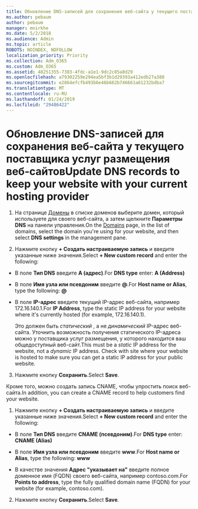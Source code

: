 ```yaml
---
title: Обновление DNS-записей для сохранения веб-сайта у текущего поставщика услуг размещения веб-сайтов
ms.author: pebaum
author: pebaum
manager: mnirkhe
ms.date: 5/2/2018
ms.audience: Admin
ms.topic: article
ROBOTS: NOINDEX, NOFOLLOW
localization_priority: Priority
ms.collection: Adm_O365
ms.custom: Adm_O365
ms.assetid: 48251355-7383-4fdc-a1e1-9dc2c85a8d29
ms.openlocfilehash: a79302259e294ea5bf3b1d29393a412edb27a388
ms.sourcegitcommit: e2864efcfb493b6e46b662b746661a61232bdba7
ms.translationtype: MT
ms.contentlocale: ru-RU
ms.lasthandoff: 01/24/2019
ms.locfileid: "29486422"
---
```

# <a name="update-dns-records-to-keep-your-website-with-your-current-hosting-provider"></a><span data-ttu-id="3328f-102">Обновление DNS-записей для сохранения веб-сайта у текущего поставщика услуг размещения веб-сайтов</span><span class="sxs-lookup"><span data-stu-id="3328f-102">Update DNS records to keep your website with your current hosting provider</span></span>

1. <span data-ttu-id="3328f-103">На странице [Домены](https://portal.office.com/adminportal/home#/Domains) в списке доменов выберите домен, который используете для своего веб-сайта, а затем щелкните **Параметры DNS** на панели управления.</span><span class="sxs-lookup"><span data-stu-id="3328f-103">On the [Domains](https://portal.office.com/adminportal/home#/Domains) page, in the list of domains, select the domain you're using for your website, and then select **DNS settings** in the management pane.</span></span> 
    
2. <span data-ttu-id="3328f-104">Нажмите кнопку **+ Создать настраиваемую запись** и введите указанные ниже значения.</span><span class="sxs-lookup"><span data-stu-id="3328f-104">Select **+ New custom record** and enter the following:</span></span> 
    
  - <span data-ttu-id="3328f-105">В поле **Тип DNS** введите **A (адрес)**.</span><span class="sxs-lookup"><span data-stu-id="3328f-105">For **DNS type** enter: **A (Address)**</span></span>
    
  - <span data-ttu-id="3328f-106">В поле **Имя узла или псевдоним** введите **@**.</span><span class="sxs-lookup"><span data-stu-id="3328f-106">For **Host name or Alias**, type the following: **@**</span></span>
    
  - <span data-ttu-id="3328f-107">В поле **IP-адрес** введите текущий IP-адрес веб-сайта, например 172.16.140.1.</span><span class="sxs-lookup"><span data-stu-id="3328f-107">For **IP Address**, type the static IP address for your website where it's currently hosted (for example, 172.16.140.1).</span></span> 
    
    <span data-ttu-id="3328f-p101">Это должен быть  *статический*  , а не  *динамический*  IP-адрес веб-сайта. Уточнить возможность получения статического IP-адреса можно у поставщика услуг размещения, у которого находится ваш общедоступный веб-сайт.</span><span class="sxs-lookup"><span data-stu-id="3328f-p101">This must be a  *static*  IP address for the website, not a  *dynamic*  IP address. Check with site where your website is hosted to make sure you can get a static IP address for your public website.</span></span> 
    
3. <span data-ttu-id="3328f-110">Нажмите кнопку **Сохранить**.</span><span class="sxs-lookup"><span data-stu-id="3328f-110">Select **Save**.</span></span> 
    
<span data-ttu-id="3328f-111">Кроме того, можно создать запись CNAME, чтобы упростить поиск веб-сайта.</span><span class="sxs-lookup"><span data-stu-id="3328f-111">In addition, you can create a CNAME record to help customers find your website.</span></span>
  
1. <span data-ttu-id="3328f-112">Нажмите кнопку **+ Создать настраиваемую запись** и введите указанные ниже значения.</span><span class="sxs-lookup"><span data-stu-id="3328f-112">Select **+ New custom record** and enter the following:</span></span> 
    
  - <span data-ttu-id="3328f-113">В поле **Тип DNS** введите **CNAME (псевдоним)**.</span><span class="sxs-lookup"><span data-stu-id="3328f-113">For **DNS type** enter: **CNAME (Alias)**</span></span>
    
  - <span data-ttu-id="3328f-114">В поле **Имя узла или псевдоним** введите **www**.</span><span class="sxs-lookup"><span data-stu-id="3328f-114">For **Host name or Alias**, type the following: **www**</span></span>
    
  - <span data-ttu-id="3328f-115">В качестве значения **Адрес "указывает на"** введите полное доменное имя (FQDN) своего веб-сайта, например contoso.com.</span><span class="sxs-lookup"><span data-stu-id="3328f-115">For **Points to address**, type the fully qualified domain name (FQDN) for your website (for example, contoso.com).</span></span> 
    
2. <span data-ttu-id="3328f-116">Нажмите кнопку **Сохранить**.</span><span class="sxs-lookup"><span data-stu-id="3328f-116">Select **Save**.</span></span> 
    


